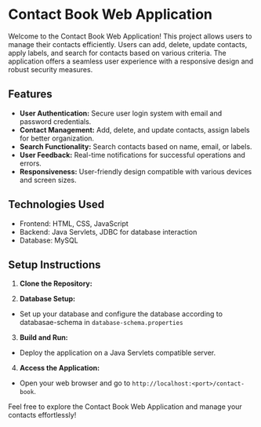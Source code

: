 # Contact Book Web Application

Welcome to the Contact Book Web Application! This project allows users to manage their contacts efficiently. Users can add, delete, update contacts, apply labels, and search for contacts based on various criteria. The application offers a seamless user experience with a responsive design and robust security measures.

## Features

- **User Authentication:** Secure user login system with email and password credentials.
- **Contact Management:** Add, delete, and update contacts, assign labels for better organization.
- **Search Functionality:** Search contacts based on name, email, or labels.
- **User Feedback:** Real-time notifications for successful operations and errors.
- **Responsiveness:** User-friendly design compatible with various devices and screen sizes.

## Technologies Used

- Frontend: HTML, CSS, JavaScript
- Backend: Java Servlets, JDBC for database interaction
- Database: MySQL

## Setup Instructions

1. **Clone the Repository:**

2. **Database Setup:**
- Set up your database and configure the database according to databasae-schema in `database-schema.properties`

3. **Build and Run:**
- Deploy the application on a Java Servlets compatible server.

4. **Access the Application:**
- Open your web browser and go to `http://localhost:<port>/contact-book`.

Feel free to explore the Contact Book Web Application and manage your contacts effortlessly!
